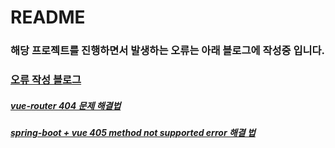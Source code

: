 # README

### 해당 프로젝트를 진행하면서 발생하는 오류는 아래 블로그에 작성중 입니다.

### [오류 작성 블로그](https://cronex.tistory.com/)

##### [vue-router 404 문제 해결법](https://cronex.tistory.com/26)
##### [spring-boot + vue 405 method not supported error 해결 법](https://cronex.tistory.com/28)
